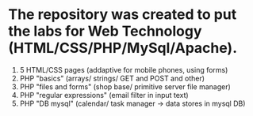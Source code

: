 # The repository was created to put the labs for Web Technology (HTML/CSS/PHP/MySql/Apache).

1.  5 HTML/CSS pages (addaptive for mobile phones, using forms)
2.  PHP "basics" (arrays/ strings/ GET and POST and other)
3.  PHP "files and forms" (shop base/ primitive server file manager)
4.  PHP "regular expressions" (email filter in input text)
5.  PHP "DB mysql" (calendar/ task manager -> data stores in mysql DB)
